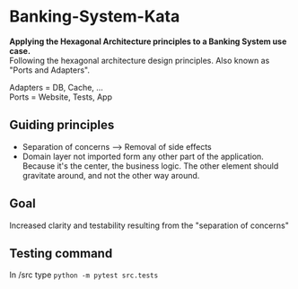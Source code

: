 # Banking-System-Kata
<b>Applying the Hexagonal Architecture principles to a Banking System use case.</b><br>
Following the hexagonal architecture design principles. Also known as "Ports and Adapters".

Adapters = DB, Cache, ... <br>
Ports = Website, Tests, App



## Guiding principles

<ul>
<li> Separation of concerns --> Removal of side effects
<li> Domain layer not imported form any other part of the application. Because it's the center, the business logic. The other element should gravitate around, and not the other way around.
</ul>

## Goal

Increased clarity and testability resulting from the "separation of concerns"

 
 ## Testing command
 In /src type <code>python -m pytest src.tests</code>